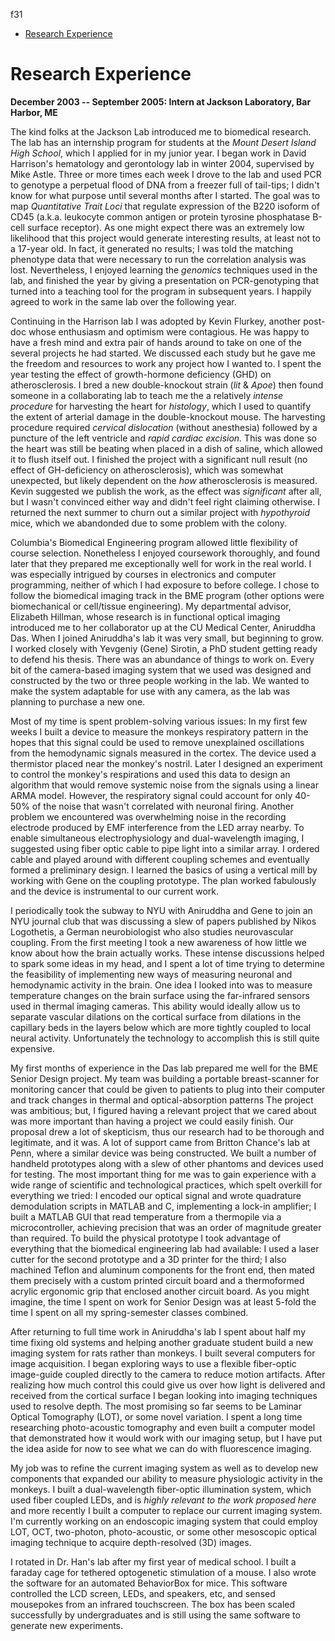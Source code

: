 <!-- START doctoc generated TOC please keep comment here to allow auto update -->
<!-- DON'T EDIT THIS SECTION, INSTEAD RE-RUN doctoc TO UPDATE -->
f31

- [Research Experience](#research-experience)

<!-- END doctoc generated TOC please keep comment here to allow auto update -->

# Research Experience

**December 2003 -- September 2005: Intern at Jackson Laboratory, Bar Harbor, ME**

The kind folks at the Jackson Lab introduced me to biomedical research. The lab has an internship program for students at the *Mount Desert Island High School*, which I applied for in my junior year. I began work in David Harrison\'s hematology and gerontology lab in winter 2004, supervised by Mike Astle. Three or more times each week I drove to the lab and used PCR to genotype a perpetual flood of DNA from a freezer full of tail-tips; I didn\'t know for what purpose until several months after I started. The goal was to map *Quantitative Trait Loci* that regulate expression of the B220 isoform of CD45 (a.k.a. leukocyte common antigen or protein tyrosine phosphatase B-cell surface receptor). As one might expect there was an extremely low likelihood that this project would generate interesting results, at least not to a 17-year old. In fact, it generated no results; I was told the matching phenotype data that were necessary to run the correlation analysis was lost. Nevertheless, I enjoyed learning the *genomics* techniques used in the lab, and finished the year by giving a presentation on PCR-genotyping that turned into a teaching tool for the program in subsequent years. I happily agreed to work in the same lab over the following year.

Continuing in the Harrison lab I was adopted by Kevin Flurkey, another post-doc whose enthusiasm and optimism were contagious. He was happy to have a fresh mind and extra pair of hands around to take on one of the several projects he had started. We discussed each study but he gave me the freedom and resources to work any project how I wanted to. I spent the year testing the effect of growth-hormone deficiency (GHD) on atherosclerosis. I bred a new double-knockout strain (*lit* & *Apoe*) then found someone in a collaborating lab to teach me the a relatively *intense procedure* for harvesting the heart for *histology*, which I used to quantify the extent of arterial damage in the double-knockout mouse. The harvesting procedure required *cervical dislocation* (without anesthesia) followed by a puncture of the left ventricle and *rapid* *cardiac excision.* This was done so the heart was still be beating when placed in a dish of saline, which allowed it to flush itself out. I finished the project with a significant null result (no effect of GH-deficiency on atherosclerosis), which was somewhat unexpected, but likely dependent on the *how* atherosclerosis is measured. Kevin suggested we publish the work, as the effect was *significant* after all, but I wasn't convinced either way and didn't feel right claiming otherwise. I returned the next summer to churn out a similar project with *hypothyroid* mice, which we abandonded due to some problem with the colony.

Columbia\'s Biomedical Engineering program allowed little flexibility of course selection. Nonetheless I enjoyed coursework thoroughly, and found later that they prepared me exceptionally well for work in the real world. I was especially intrigued by courses in electronics and computer programming, neither of which I had exposure to before college. I chose to follow the biomedical imaging track in the BME program (other options were biomechanical or cell/tissue engineering). My departmental advisor, Elizabeth Hillman, whose research is in functional optical imaging introduced me to her collaborator up at the CU Medical Center, Aniruddha Das. When I joined Aniruddha\'s lab it was very small, but beginning to grow. I worked closely with Yevgeniy (Gene) Sirotin, a PhD student getting ready to defend his thesis. There was an abundance of things to work on. Every bit of the camera-based imaging system that we used was designed and constructed by the two or three people working in the lab. We wanted to make the system adaptable for use with any camera, as the lab was planning to purchase a new one.

Most of my time is spent problem-solving various issues: In my first few weeks I built a device to measure the monkeys respiratory pattern in the hopes that this signal could be used to remove unexplained oscillations from the hemodynamic signals measured in the cortex. The device used a thermistor placed near the monkey\'s nostril. Later I designed an experiment to control the monkey\'s respirations and used this data to design an algorithm that would remove systemic noise from the signals using a linear ARMA model. However, the respiratory signal could account for only 40-50% of the noise that wasn\'t correlated with neuronal firing. Another problem we encountered was overwhelming noise in the recording electrode produced by EMF interference from the LED array nearby. To enable simultaneous electrophysiology and dual-wavelength imaging, I suggested using fiber optic cable to pipe light into a similar array. I ordered cable and played around with different coupling schemes and eventually formed a preliminary design. I learned the basics of using a vertical mill by working with Gene on the coupling prototype. The plan worked fabulously and the device is instrumental to our current work.

I periodically took the subway to NYU with Aniruddha and Gene to join an NYU journal club that was discussing a slew of papers published by Nikos Logothetis, a German neurobiologist who also studies neurovascular coupling. From the first meeting I took a new awareness of how little we know about how the brain actually works. These intense discussions helped to spark some ideas in my head, and I spent a lot of time trying to determine the feasibility of implementing new ways of measuring neuronal and hemodynamic activity in the brain. One idea I looked into was to measure temperature changes on the brain surface using the far-infrared sensors used in thermal imaging cameras. This ability would ideally allow us to separate vascular dilations on the cortical surface from dilations in the capillary beds in the layers below which are more tightly coupled to local neural activity. Unfortunately the technology to accomplish this is still quite expensive.

My first months of experience in the Das lab prepared me well for the BME Senior Design project. My team was building a portable breast-scanner for monitoring cancer that could be given to patients to plug into their computer and track changes in thermal and optical-absorption patterns The project was ambitious; but, I figured having a relevant project that we cared about was more important than having a project we could easily finish. Our proposal drew a lot of skepticism, thus our research had to be thorough and legitimate, and it was. A lot of support came from Britton Chance's lab at Penn, where a similar device was being constructed. We built a number of handheld prototypes along with a slew of other phantoms and devices used for testing. The most important thing for me was to gain experience with a wide range of scientific and technological practices, which spelt overkill for everything we tried: I encoded our optical signal and wrote quadrature demodulation scripts in MATLAB and C, implementing a lock-in amplifier; I built a MATLAB GUI that read temperature from a thermopile via a microcontroller, achieving precision that was an order of magnitude greater than required. To build the physical prototype I took advantage of everything that the biomedical engineering lab had available: I used a laser cutter for the second prototype and a 3D printer for the third; I also machined Teflon and aluminum components for the front end, then mated them precisely with a custom printed circuit board and a thermoformed acrylic ergonomic grip that enclosed another circuit board. As you might imagine, the time I spent on work for Senior Design was at least 5-fold the time I spent on all my spring-semester classes combined.

After returning to full time work in Aniruddha\'s lab I spent about half my time fixing old systems and helping another graduate student build a new imaging system for rats rather than monkeys. I built several computers for image acquisition. I began exploring ways to use a flexible fiber-optic image-guide coupled directly to the camera to reduce motion artifacts. After realizing how much control this could give us over how light is delivered and received from the cortical surface I began looking into imaging techniques used to resolve depth. The most promising so far seems to be Laminar Optical Tomography (LOT), or some novel variation. I spent a long time researching photo-acoustic tomography and even built a computer model that demonstrated how it would work with our imaging setup, but I have put the idea aside for now to see what we can do with fluorescence imaging.

My job was to refine the current imaging system as well as to develop new components that expanded our ability to measure physiologic activity in the monkeys. I built a dual-wavelength fiber-optic illumination system, which used fiber coupled LEDs, and is *highly relevant to the work proposed here* and more recently I built a computer to replace our current imaging system. I\'m currently working on an endoscopic imaging system that could employ LOT, OCT, two-photon, photo-acoustic, or some other mesoscopic optical imaging technique to acquire depth-resolved (3D) images.

I rotated in Dr. Han's lab after my first year of medical school. I built a faraday cage for tethered optogenetic stimulation of a mouse. I also wrote the software for an automated BehaviorBox for mice. This software controlled the LCD screen, LEDs, and speakers, etc, and sensed mousepokes from an infrared touchscreen. The box has been scaled successfully by undergraduates and is still using the same software to generate new experiments.
